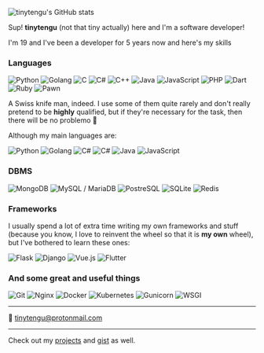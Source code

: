 ![tinytengu's GitHub stats](https://github-readme-stats.vercel.app/api?username=tinytengu&count_private=true&include_all_commits=1&show_icons=true&theme=dark&icon_color=0b7bbf&bg_color=101419&hide_border=1&title_color=0b7bbf&custom_title=tinytengu's+GitHub+Stats)


Sup! **tinytengu** (not that tiny actually) here and I'm a software developer!

I'm 19 and I've been a developer for 5 years now and here's my skills

### Languages
![Python](https://img.shields.io/badge/-Python-161b22?style=flat-square&logo=python)
![Golang](https://img.shields.io/badge/-Go-161b22?style=flat-square&logo=go)
![C](https://img.shields.io/badge/-C-161b22?style=flat-square&logo=c)
![C#](https://img.shields.io/badge/-_(w/_WPF)-161b22?style=flat-square&logo=c-sharp)
![C++](https://img.shields.io/badge/-C++-161b22?style=flat-square&logo=cplusplus)
![Java](https://img.shields.io/badge/-Java-161b22?style=flat-square&logo=Java)
![JavaScript](https://img.shields.io/badge/-JavaScript-161b22?style=flat-square&logo=JavaScript)
![PHP](https://img.shields.io/badge/-PHP-161b22?style=flat-square&logo=PHP)
![Dart](https://img.shields.io/badge/-Dart-161b22?style=flat-square&logo=Dart)
![Ruby](https://img.shields.io/badge/-Ruby-161b22?style=flat-square&logo=Ruby)
![Pawn](https://img.shields.io/badge/-Pawn-161b22?style=flat-square&logo=Pawn)

A Swiss knife man, indeed. I use some of them quite rarely and don't really pretend to be **highly** qualified, but if they're necessary for the task, then there will be no problemo 🗿

Although my main languages are:

![Python](https://img.shields.io/badge/-Python-161b22?style=flat-square&logo=python)
![Golang](https://img.shields.io/badge/-Go-161b22?style=flat-square&logo=go)
![C#](https://img.shields.io/badge/-_(w/_WPF)-161b22?style=flat-square&logo=c-sharp)
![C#](https://img.shields.io/badge/-C++-161b22?style=flat-square&logo=cplusplus)
![Java](https://img.shields.io/badge/-Java-161b22?style=flat-square&logo=Java)
![JavaScript](https://img.shields.io/badge/-JavaScript-161b22?style=flat-square&logo=JavaScript)


### DBMS
![MongoDB](https://img.shields.io/badge/-MongoDB-161b22?style=flat-square&logo=mongodb)
![MySQL / MariaDB](https://img.shields.io/badge/-MySQL_/_MariaDB-161b22?style=flat-square&logo=mysql)
![PostreSQL](https://img.shields.io/badge/-PostreSQL-161b22?style=flat-square&logo=postgresql)
![SQLite](https://img.shields.io/badge/-SQLite-161b22?style=flat-square&logo=sqlite)
![Redis](https://img.shields.io/badge/-Redis-161b22?style=flat-square&logo=redis)


### Frameworks
I usually spend a lot of extra time writing my own frameworks and stuff (because you know, I love to reinvent the wheel so that it is **my own** wheel), but I've bothered to learn these ones:

![Flask](https://img.shields.io/badge/-Flask-161b22?style=flat-square&logo=flask)
![Django](https://img.shields.io/badge/-Django-161b22?style=flat-square&logo=django)
![Vue.js](https://img.shields.io/badge/-Vue.js-161b22?style=flat-square&logo=vuedotjs)
![Flutter](https://img.shields.io/badge/-Flutter-161b22?style=flat-square&logo=Flutter)

### And some great and useful things
![Git](https://img.shields.io/badge/-Git-161b22?style=flat-square&logo=Git)
![Nginx](https://img.shields.io/badge/-Nginx-161b22?style=flat-square&logo=Nginx)
![Docker](https://img.shields.io/badge/-Docker-161b22?style=flat-square&logo=Docker)
![Kubernetes](https://img.shields.io/badge/-Kubernetes-161b22?style=flat-square&logo=Kubernetes)
![Gunicorn](https://img.shields.io/badge/-Gunicorn-161b22?style=flat-square&logo=gunicorn)
![WSGI](https://img.shields.io/badge/-WSGI-161b22?style=flat-square&logo=WSGI)

___
📧 [tinytengu@protonmail.com](mailto:tinytengu@protonmail.com)
___
Check out my [projects](https://github.com/tinytengu?tab=repositories&q=&type=&language=&sort=stargazers) and [gist](https://gist.github.com/tinytengu) as well.

